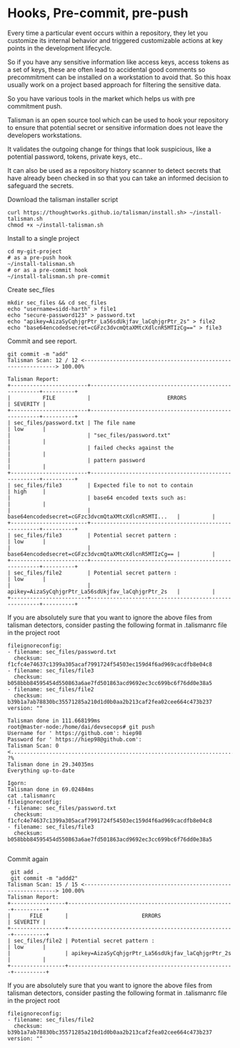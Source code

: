 # Hooks, Pre-commit, pre-push

Every time a particular event occurs within a repository, they let you customize its internal behavior and triggered customizable actions at key points in the development lifecycle.

So if you have any sensitive information like access keys, access tokens as a set of keys, these are often lead to accidental good comments so precommitment can be installed on a workstation to avoid that. So this hoax usually work on a project based approach for filtering the sensitive data.

So you have various tools in the market which helps us with pre commitment push.

Talisman is an open source tool which can be used to hook your repository to ensure that potential secret or sensitive information does not leave the developers workstations.

It validates the outgoing change for things that look suspicious, like a potential password, tokens, private keys, etc..

It can also be used as a repository history scanner to detect secrets that have already been checked in so that you can take an informed decision to safeguard the secrets.

Download the talisman installer script

```
curl https://thoughtworks.github.io/talisman/install.sh> ~/install-talisman.sh
chmod +x ~/install-talisman.sh
```

Install to a single project

```
cd my-git-project
# as a pre-push hook
~/install-talisman.sh
# or as a pre-commit hook
~/install-talisman.sh pre-commit
```

Create sec_files

```
mkdir sec_files && cd sec_files
echo "username=sidd-harth" > file1
echo "secure-password123" > password.txt
echo "apikey=AizaSyCqhjgrPtr_La56sdUkjfav_laCqhjgrPtr_2s" > file2
echo "base64encodedsecret=cGFzc3dvcmQtaXMtcXdlcnR5MTIzCg==" > file3
```

Commit and see report.

```
git commit -m "add"
Talisman Scan: 12 / 12 <-------------------------------------------------------------> 100.00%  
 
Talisman Report:
+------------------------+------------------------------------------------------+----------+
|          FILE          |                        ERRORS                        | SEVERITY |
+------------------------+------------------------------------------------------+----------+
| sec_files/password.txt | The file name                                        | low      |
|                        | "sec_files/password.txt"                             |          |
|                        | failed checks against the                            |          |
|                        | pattern password                                     |          |
+------------------------+------------------------------------------------------+----------+
| sec_files/file3        | Expected file to not to contain                      | high     |
|                        | base64 encoded texts such as:                        |          |
|                        | base64encodedsecret=cGFzc3dvcmQtaXMtcXdlcnR5MTI...   |          |
+------------------------+------------------------------------------------------+----------+
| sec_files/file3        | Potential secret pattern :                           | low      |
|                        | base64encodedsecret=cGFzc3dvcmQtaXMtcXdlcnR5MTIzCg== |          |
+------------------------+------------------------------------------------------+----------+
| sec_files/file2        | Potential secret pattern :                           | low      |
|                        | apikey=AizaSyCqhjgrPtr_La56sdUkjfav_laCqhjgrPtr_2s   |          |
+------------------------+------------------------------------------------------+----------+
```

If you are absolutely sure that you want to ignore the above files from talisman detectors, consider pasting the following format in .talismanrc file in the project root

```
fileignoreconfig:
- filename: sec_files/password.txt
  checksum: f1cfc4e74637c1399a305acaf7991724f54503ec159d4f6ad969cacdfb8e04c8
- filename: sec_files/file3
  checksum: b058bbb84595454d550863a6ae7fd501863acd9692ec3cc699bc6f76dd0e38a5
- filename: sec_files/file2
  checksum: b39b1a7ab78830bc35571285a210d1d0b0aa2b213caf2fea02cee664c473b237
version: ""
 
Talisman done in 111.668199ms
root@master-node:/home/dai/devsecops# git push
Username for ' https://github.com': hiep98
Password for ' https://hiep98@github.com': 
Talisman Scan: 0 <........................................................................> ?%  
Talisman done in 29.34035ms
Everything up-to-date
 
Igorn:
Talisman done in 69.02484ms
cat .talismanrc 
fileignoreconfig:
- filename: sec_files/password.txt
  checksum: f1cfc4e74637c1399a305acaf7991724f54503ec159d4f6ad969cacdfb8e04c8
- filename: sec_files/file3
  checksum: b058bbb84595454d550863a6ae7fd501863acd9692ec3cc699bc6f76dd0e38a5
 
```

Commit again

```
 git add .
 git commit -m "addd2"
Talisman Scan: 15 / 15 <-------------------------------------------------------------> 100.00%  
Talisman Report:
+-----------------+----------------------------------------------------+----------+
|      FILE       |                       ERRORS                       | SEVERITY |
+-----------------+----------------------------------------------------+----------+
| sec_files/file2 | Potential secret pattern :                         | low      |
|                 | apikey=AizaSyCqhjgrPtr_La56sdUkjfav_laCqhjgrPtr_2s |          |
+-----------------+----------------------------------------------------+----------+
```

If you are absolutely sure that you want to ignore the above files from talisman detectors, consider pasting the following format in .talismanrc file in the project root

```
fileignoreconfig:
- filename: sec_files/file2
  checksum: b39b1a7ab78830bc35571285a210d1d0b0aa2b213caf2fea02cee664c473b237
version: ""
```

